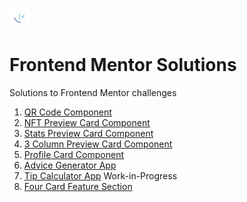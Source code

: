 ![Frontend Mentor Icon](favicon-32x32.png)
# Frontend Mentor Solutions
Solutions to Frontend Mentor challenges

1. [QR Code Component](https://deepak-parmar.github.io/frontend-mentor-solutions/qr-code-component)
2. [NFT Preview Card Component](https://deepak-parmar.github.io/frontend-mentor-solutions/nft-preview-card-component)
3. [Stats Preview Card Component](https://deepak-parmar.github.io/frontend-mentor-solutions/stats-preview-card-component)
4. [3 Column Preview Card Component](https://deepak-parmar.github.io/frontend-mentor-solutions/3-column-preview-card-component)
5. [Profile Card Component](https://deepak-parmar.github.io/frontend-mentor-solutions/profile-card-component)
6. [Advice Generator App](https://advice-generator.herokuapp.com)
7. [Tip Calculator App]() Work-in-Progress
8. [Four Card Feature Section](https://deepak-parmar.github.io/frontend-mentor-solutions/four-card-feature-section)
